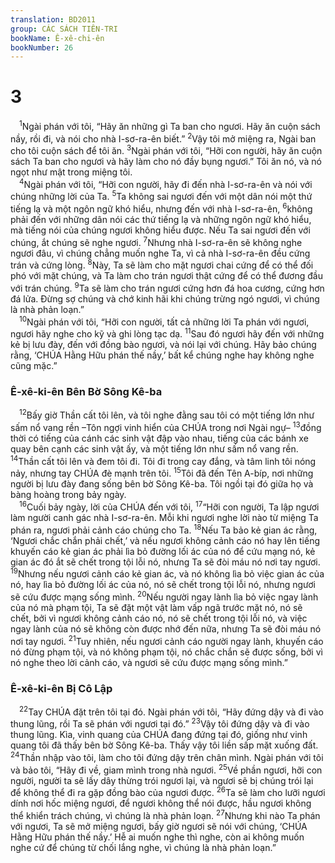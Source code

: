 ```yaml
---
translation: BD2011
group: CÁC SÁCH TIÊN-TRI
bookName: Ê-xê-chi-ên 
bookNumber: 26
---
```


<div class="title"><h1>3</h1></div>
<span class="verse exe_3_1"> <sup>1</sup>Ngài phán với tôi, “Hãy ăn những gì Ta ban cho ngươi. Hãy ăn cuộn sách nầy, rồi đi, và nói cho nhà I-sơ-ra-ên biết.” </span>
<span class="verse exe_3_2"><sup>2</sup>Vậy tôi mở miệng ra, Ngài ban cho tôi cuộn sách để tôi ăn. </span>
<span class="verse exe_3_3"><sup>3</sup>Ngài phán với tôi, “Hỡi con người, hãy ăn cuộn sách Ta ban cho ngươi và hãy làm cho nó đầy bụng ngươi.” Tôi ăn nó, và nó ngọt như mật trong miệng tôi.<br/></span>
<span class="verse exe_3_4"> <sup>4</sup>Ngài phán với tôi, “Hỡi con người, hãy đi đến nhà I-sơ-ra-ên và nói với chúng những lời của Ta. </span>
<span class="verse exe_3_5"><sup>5</sup>Ta không sai ngươi đến với một dân nói một thứ tiếng lạ và một ngôn ngữ khó hiểu, nhưng đến với nhà I-sơ-ra-ên, </span>
<span class="verse exe_3_6"><sup>6</sup>không phải đến với những dân nói các thứ tiếng lạ và những ngôn ngữ khó hiểu, mà tiếng nói của chúng ngươi không hiểu được. Nếu Ta sai ngươi đến với chúng, ắt chúng sẽ nghe ngươi. </span>
<span class="verse exe_3_7"><sup>7</sup>Nhưng nhà I-sơ-ra-ên sẽ không nghe ngươi đâu, vì chúng chẳng muốn nghe Ta, vì cả nhà I-sơ-ra-ên đều cứng trán và cứng lòng. </span>
<span class="verse exe_3_8"><sup>8</sup>Này, Ta sẽ làm cho mặt ngươi chai cứng để có thể đối phó với mặt chúng, và Ta làm cho trán ngươi thật cứng để có thể đương đầu với trán chúng. </span>
<span class="verse exe_3_9"><sup>9</sup>Ta sẽ làm cho trán ngươi cứng hơn đá hoa cương, cứng hơn đá lửa. Ðừng sợ chúng và chớ kinh hãi khi chúng trừng ngó ngươi, vì chúng là nhà phản loạn.”<br/></span>
<span class="verse exe_3_10"> <sup>10</sup>Ngài phán với tôi, “Hỡi con người, tất cả những lời Ta phán với ngươi, ngươi hãy nghe cho kỹ và ghi lòng tạc dạ. </span>
<span class="verse exe_3_11"><sup>11</sup>Sau đó ngươi hãy đến với những kẻ bị lưu đày, đến với đồng bào ngươi, và nói lại với chúng. Hãy bảo chúng rằng, ‘CHÚA Hằng Hữu phán thế nầy,’ bất kể chúng nghe hay không nghe cũng mặc.”<br/></span>
<div class="title"><h3>Ê-xê-ki-ên Bên Bờ Sông Kê-ba</h3></div>
<span class="verse exe_3_12"> <sup>12</sup>Bấy giờ Thần cất tôi lên, và tôi nghe đằng sau tôi có một tiếng lớn như sấm nổ vang rền –Tôn ngợi vinh hiển của CHÚA trong nơi Ngài ngự– </span>
<span class="verse exe_3_13"><sup>13</sup>đồng thời có tiếng của cánh các sinh vật đập vào nhau, tiếng của các bánh xe quay bên cạnh các sinh vật ấy, và một tiếng lớn như sấm nổ vang rền. </span>
<span class="verse exe_3_14"><sup>14</sup>Thần cất tôi lên và đem tôi đi. Tôi đi trong cay đắng, và tâm linh tôi nóng nảy, nhưng tay CHÚA đè mạnh trên tôi. </span>
<span class="verse exe_3_15"><sup>15</sup>Tôi đã đến Tên A-bíp, nơi những người bị lưu đày đang sống bên bờ Sông Kê-ba. Tôi ngồi tại đó giữa họ và bàng hoàng trong bảy ngày.<br/></span>
<span class="verse exe_3_16"> <sup>16</sup>Cuối bảy ngày, lời của CHÚA đến với tôi, </span>
<span class="verse exe_3_17"><sup>17</sup>“Hỡi con người, Ta lập ngươi làm người canh gác nhà I-sơ-ra-ên. Mỗi khi ngươi nghe lời nào từ miệng Ta phán ra, ngươi phải cảnh cáo chúng cho Ta. </span>
<span class="verse exe_3_18"><sup>18</sup>Nếu Ta bảo kẻ gian ác rằng, ‘Ngươi chắc chắn phải chết,’ và nếu ngươi không cảnh cáo nó hay lên tiếng khuyến cáo kẻ gian ác phải lìa bỏ đường lối ác của nó để cứu mạng nó, kẻ gian ác đó ắt sẽ chết trong tội lỗi nó, nhưng Ta sẽ đòi máu nó nơi tay ngươi. </span>
<span class="verse exe_3_19"><sup>19</sup>Nhưng nếu ngươi cảnh cáo kẻ gian ác, và nó không lìa bỏ việc gian ác của nó, hay lìa bỏ đường lối ác của nó, nó sẽ chết trong tội lỗi nó, nhưng ngươi sẽ cứu được mạng sống mình. </span>
<span class="verse exe_3_20"><sup>20</sup>Nếu người ngay lành lìa bỏ việc ngay lành của nó mà phạm tội, Ta sẽ đặt một vật làm vấp ngã trước mặt nó, nó sẽ chết, bởi vì ngươi không cảnh cáo nó, nó sẽ chết trong tội lỗi nó, và việc ngay lành của nó sẽ không còn được nhớ đến nữa, nhưng Ta sẽ đòi máu nó nơi tay ngươi. </span>
<span class="verse exe_3_21"><sup>21</sup>Tuy nhiên, nếu ngươi cảnh cáo người ngay lành, khuyến cáo nó đừng phạm tội, và nó không phạm tội, nó chắc chắn sẽ được sống, bởi vì nó nghe theo lời cảnh cáo, và ngươi sẽ cứu được mạng sống mình.”<br/></span>
<div class="title"><h3>Ê-xê-ki-ên Bị Cô Lập</h3></div>
<span class="verse exe_3_22"> <sup>22</sup>Tay CHÚA đặt trên tôi tại đó. Ngài phán với tôi, “Hãy đứng dậy và đi vào thung lũng, rồi Ta sẽ phán với ngươi tại đó.” </span>
<span class="verse exe_3_23"><sup>23</sup>Vậy tôi đứng dậy và đi vào thung lũng. Kìa, vinh quang của CHÚA đang đứng tại đó, giống như vinh quang tôi đã thấy bên bờ Sông Kê-ba. Thấy vậy tôi liền sấp mặt xuống đất. </span>
<span class="verse exe_3_24"><sup>24</sup>Thần nhập vào tôi, làm cho tôi đứng dậy trên chân mình. Ngài phán với tôi và bảo tôi, “Hãy đi về, giam mình trong nhà ngươi. </span>
<span class="verse exe_3_25"><sup>25</sup>Về phần ngươi, hỡi con người, người ta sẽ lấy dây thừng trói ngươi lại, và ngươi sẽ bị chúng trói lại để không thể đi ra gặp đồng bào của ngươi được. </span>
<span class="verse exe_3_26"><sup>26</sup>Ta sẽ làm cho lưỡi ngươi dính nơi hốc miệng ngươi, để ngươi không thể nói được, hầu ngươi không thể khiển trách chúng, vì chúng là nhà phản loạn. </span>
<span class="verse exe_3_27"><sup>27</sup>Nhưng khi nào Ta phán với ngươi, Ta sẽ mở miệng ngươi, bấy giờ ngươi sẽ nói với chúng, ‘CHÚA Hằng Hữu phán thế nầy.’ Hễ ai muốn nghe thì nghe, còn ai không muốn nghe cứ để chúng từ chối lắng nghe, vì chúng là nhà phản loạn.”<br/></span>
